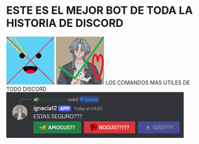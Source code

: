 # ESTE ES EL MEJOR BOT DE TODA LA HISTORIA DE DISCORD
![ASCO](./assets/ASCO.jpg) ![REAL](./assets/REAL.png)
LOS COMANDOS MAS UTILES DE TODO DISCORD
![BUENCOMANDO](./assets/comando.png)